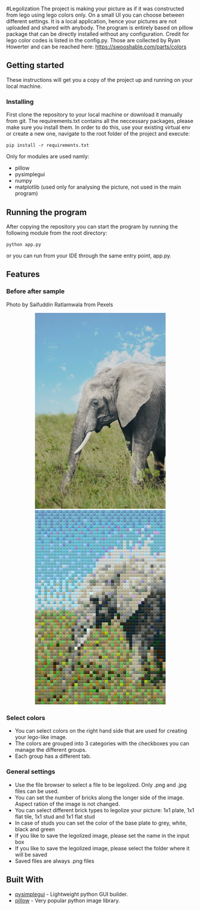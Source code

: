 #Legolization
The project is making your picture as if it was constructed from lego using lego colors only. 
On a small UI you can choose between different settings. 
It is a local application, hence your pictures are not uploaded and shared with anybody.
The program is entirely based on pillow package that can be directly installed without any configuration.
Credit for lego color codes is listed in the config.py. Those are collected by Ryan Howerter and can be reached here:
https://swooshable.com/parts/colors

## Getting started
These instructions will get you a copy of the project up and running on your local machine.

### Installing
First clone the repository to your local machine or download it manually from git.
The requirements.txt contains all the neccessary packages, please make sure you install them. In order to do this, use your existing virtual env or create a new one, navigate to the root folder of the project and execute:
```
pip install -r requirements.txt
```
Only for modules are used namly:
* pillow
* pysimplegui
* numpy
* matplotlib (used only for analysing the picture, not used in the main program)

## Running the program
After copying the repository you can start the program by running the following module from the root directory:
```
python app.py
```
or you can run from your IDE through the same entry point, app.py.

## Features
### Before after sample 
Photo by Saifuddin Ratlamwala from Pexels
<p align="center">
  <img src="/assets/sample_pic_readme.jpg" width="350" title="sample before">
  <img src="/assets/sample_pic_readme_legolized.png" width="350" title="sample after">
</p>

### Select colors
* You can select colors on the right hand side that are used for creating your lego-like image.
* The colors are grouped into 3 categories with the checkboxes you can manage the different groups. 
* Each group has a different tab.

### General settings
* Use the file browser to select a file to be legolized. Only .png and .jpg files can be used.
* You can set the number of bricks along the longer side of the image. Aspect ration of the image is not changed.
* You can select different brick types to legolize your picture: 1x1 plate, 1x1 flat tile, 1x1 stud and 1x1 flat stud
* In case of studs you can set the color of the base plate to grey, white, black and green
* If you like to save the legolized image, please set the name in the input box
* If you like to save the legolized image, please select the folder where it will be saved
* Saved files are always .png files

## Built With
* [pysimplegui](https://pysimplegui.readthedocs.io/en/latest/) - Lightweight python GUI builder.
* [pillow](https://pillow.readthedocs.io/en/stable/) - Very popular python image library.

